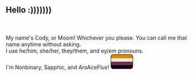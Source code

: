 <p align="center"><h2>Hello :)))))))</h2>
<br>
<br>
My name's Cody, or Moom! Whichever you please. You can call me that name anytime without asking. 
<br> I use he/him, she/her, they/them, and ey/em pronouns.
<br> I'm Nonbinary, Sapphic, and AroAceFlux! 
<img src="64471029_zreFhZ8TADlgytv.png"></p>

<!--
**Mimoomsa/Mimoomsa** is a ✨ _special_ ✨ repository because its `README.md` (this file) appears on your GitHub profile.

Here are some ideas to get you started:

- 🔭 I’m currently working on ...
- 🌱 I’m currently learning ...
- 👯 I’m looking to collaborate on ...
- 🤔 I’m looking for help with ...
- 💬 Ask me about ...
- 📫 How to reach me: ...
- 😄 Pronouns: ...
- ⚡ Fun fact: ...
-->
